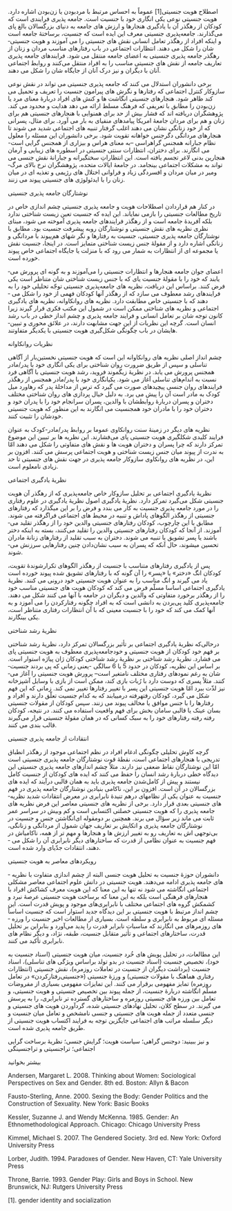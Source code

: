   اصطلاح هویت جنسیتی[1] عموماً به احساس مرتبط با مردبودن یا زن‌بودن اشاره دارد. هویت جنسیتی نوعی یکی­ انگاری خود با جنسیت است. جامعه­ پذیری فرایندی است که کودکان از رهگذر آن با یادگیری هنجارها و ارزش ­های جامعه به دنیای بزرگسالان بالغ پای می­‌گذارند. جامعه‌پذیری جنسیتی معرف این ایده است که جنسیت، برساختۀ جامعه است و اینکه افراد از رهگذر تعامل انسانی نقش های جنسیتی را می ­آموزند و هویت جنسیتی­ شان را شکل می­ دهند. انتظارات اجتماعی در باب رفتارهای مناسب مردان و زنان از رهگذر جامعه­ پذیری جنسیتی به اعضای جامعه منتقل می­ شود. فرایندهای جامعه ­پذیری تعاریف جامعه از نقش ­های جنسیتی مناسب را به افراد منتقل می‌کنند و روابط اجتماعی آنان با دیگران و نیز درک آنان از جایگاه شان را شکل می­ دهند.

برخی دانشوران استدلال می­ کنند که جامعه­ پذیری جنسیتی می­ تواند در نقش نوعی سازوکار کنترل اجتماعی که رفتارها و نگرش­ های پیرامون جنسیت را تعریف و تحمیل می ­­کند ظاهر شود. هنجارهای جنسیتی انگاشت ­ها و کنش ­های افراد دربارۀ معنای مرد یا زن‌بودن را مطابق با تعریفی که فرهنگ مسلط ارائه می­ دهد هدایت و محدود می ­کند. پژوهشگران دریافته ­اند که فشار بیش از حد برای همنوایی با هنجارهای جنسیتی هم برای زنان و هم برای مردان جامعۀ امریکا پیامدهای منفی­ای به بار می­ آورد. برای مثال، پسرانی که از خود زنانگی نشان می­ دهند اغلب گرفتار تنبیه ­های اجتماعی شدید می­ شوند تا هنجارهای مردانگی دگرجنس­ خواهانه تقویت شود. برخی دانشوران این مسئله را معلول نظام جبارانه هم­جنس ­گراهراسی –به معنای هراس و بیزاری از همجنس­­ گرایی است- می­ انگارند. برای دختران، انتظارات سنتی جنسیتی در اسطوره­ های زیبایی و آرمان هنجارین بدنی لاغر تجسم یافته است. این انتظاراتِ سختگیرانه و جبارانۀ نقش جنسی می ­تواند به مشکلات اجتماعی بینجامد. در جامعۀ ایالات متحده، پژوهشگران نرخ­ بالای مرگ­ ومیر در میان مردان و افسردگی زیاد و فراوانی اختلال ­های رژیمی و تغذیه ­ای در میان زنان را با ایدئولوژی­ های جنسیتی پیوند می ­زنند.

نوشتارگان جامعه ­پذیری جنسیتی

در کنار هم قراردادن اصطلاحات هویت و جامعه­ پذیری جنسیتی چشم ­اندازی خاص در تاریخ مطالعات جنسیتی را بازمی­ نمایاند. این ایده که جنسیت تعین زیست ­شناختی ندارد بلکه آفریدۀ جامعه است و از رهگذر فرایندهای جامعه ­پذیری آموخته می­ شود، مبنای نظری نظریه ­های نقش جنسیتی و نوشتارگان رو­به ­پیشرفت جنسیت بود. مطابق با نوشتارگان جامعه پذیری جنسیتی، جنسیت به رفتارها و نگر ش­های هم‌پیوند با مردانگی و زنانگی اشاره دارد و از مقولۀ جنس زیست ­شناختی متمایز است. در اینجا، جنسیت نقش یا مجموعه­ ای از انتظارات به شمار می­ رود که با منزلت یا جایگاه اجتماعی خاص پیوند خورده است. 

اعضای جوان جامعه هنجارها و انتظارات جنسیتی را می‌آموزند و به ­گونه ­ای پرورش می­ یابند که خود را با مقولۀ جنسیت ی­­ای که با جنس زیست­ شناختی­ شان متناظر است یکی فرض کنند. براساس این دریافت، نظریه ­های جامعه‌پذیری جنسیتی توجّه تحلیلی خود را به فرایندهای رشد معطوف می­ سازد که از رهگذر آنها کودکان فهمی از خود را شکل می ­دهند که با جنسیتی خاص مطابقت دارد. نظریه ­های روانکاوانه، نظریه­ های یادگیری اجتماعی و نظریه ­های شناختی ممکن است در شمول این مکتب فکری قرار گیرند زیرا کانون توجه ­شان بر تعامل انسانی و فرایند جامعه ­پذیری و چشم ­انداز خطی در باب رشد انسان است. گرچه این نظریات از این جهت مشابهت دارند، در علائق محوری و تبیین­ هایشان در باب چگونگی شکل‌گیری هویت جنسیتی با یکدیگر متفاوتند.

نظریات روانکاوانه

چشم ­انداز اصلی نظریه ­های روانکاوانه این است که هویت جنسیتی نخستین‌بار از آگاهی تناسلی و سپس از طریق ضرورت روان شناختی برای یکی ­انگاری خود با پدر/مادر همجنس پرورش می­ یابد. در نظریۀ زیگموند فروید، رشد هویت جنسیتی با آگاهی فرد نسبت به اندام‌های تناسلی آغاز می ­شود. یکی­انگاری خود با پدر/مادر همجنس از رهگذر فرایندهای روان­ جنسی پیچیده­ای صورت می­ گیرد که ترس از مداخلۀ پدر که رهاورد میل کودک به مادر است آن را پیش می­ برد. به دلیل خیال­ پردازی­ های روان­ شناختی مختلف دختران و پسران دربارۀ روابط­شان با والدین، پسران سرانجام خود را با پدران خود و دختران خود را با مادران خود هم­جنسیت می­ انگارند به این منظور که هویت جنسیتی خودشان را تثبیت کنند.

نظریه ­های دیگر در زمینۀ سنت روانکاوی عموما بر روابط پدر/مادر-کودک به عنوان فرایند کلیدی شکل­گیری هویت جنسیتی پای می‌فشارند. این نظریه ­ها بر تبیین این موضوع تمرکز دارند که چرا پسران و دختران هویت­ ها و نقش­ های متفاوتی را شکل می­ دهند امّا به ندرت از پیوند میان جنس زیست­ شناختی و هویت اجتماعی پرسش می ­کنند. افزون بر این، در نظریه ­های روانکاوی سازوکار جامعه ­پذیری در جهت نقش­ های جنسیتی تا حد زیادی نامعلوم است.

نظریۀ یادگیری اجتماعی

نظریۀ یادگیری اجتماعی بر تحلیل سازوکار خاص جامعه‌پذیری که از رهگذر آن هویت جنسیتی شکل می‌گیرد تمرکز دارد. نظریۀ یادگیری اصول نظریۀ یادگیری در علوم رفتاری را در مورد جامعه ­­پذیری جنسیت به کار می­ بندد و فرض را بر این می­گذارد که رفتارهای جنسیتی از رهگذر الگوهای پاداش و تنبیه در محیط­ های اجتماعی فراگرفته می­ شوند. مطابق با این چارچوب، کودکان رفتارهای جنسیتی والدین خود را از رهگذر تقلید می­ آموزند. از آنجا که کودکان رفتارهای جنسیتی والدین را تقلید می‌کنند، بسته به اینکه دختر باشند یا پسر تشویق یا تنبیه می­ شوند. دختران به سبب تقلید از رفتارهای زنانۀ مادران تحسین می­شوند، حال آنکه که پسران به سبب نشان‌دادن چنین رفتارهایی سرزنش می­ شوند.

پس از یادگیری رفتارهای متناسب با جنسیت از رهگذر الگوهای تکرار­شوندۀ تقویت، کودکان انگ «دختر» یا «پسر» را آن­ گونه که با رفتارهای تشویق­ شده پیوند خورده است یاد می­ گیرند و انگ مناسب را به عنوان هویت جنسیتی خود درونی می­ کنند. نظریۀ یادگیری اجتماعی اساسا مسلّم فرض می­ کند که کودکان هویت ­های جنسیتی مناسب خود را از رهگذر برخورد متفاوتی که والدین و دیگران در جامعه با آنها می­ کنند شکل می ­دهند. جامعه‌پذیری کلید پی‌بردن به دانشی است که به افراد چگونه رفتارکردن را می­ آموزد و به آنها کمک می ­کند که خود را با جنسیت معینی که با آن انتظارات رفتاری متناظر است، یکی بینگارند.

نظریۀ رشد شناختی

در‌حالی‌که نظریۀ یادگیری اجتماعی بر تأثیر بزرگسالان تمرکز دارد، نظریۀ رشد شناختی بر فهم خود کودکان از هویت جنسیتی و خود‌جامعه­‌پذیری معطوف به هویت جنسیتی پای می­ فشارد. نظریۀ رشد شناختی بر نظریۀ رشد شناختی کودکان ژان پیاژه استوار است. بر اساس این نظریه، کودکان در حدود 5 یا 6 سالگی -یعنی زمانی که پی بردند جنسیت­ شان به رغم نمودهای رفتاری مختلف نامتغیر است– پرورش هویت جنسیتی را آغاز می­ کنند. مثلاً پسری که دوست دارد با رُبات بازی کند، ممکن است از بازی با وسایل آشپزخانه نیز لذّت ببرد امّا هویت جنسیتی این پسر با تغییر رفتارها تغییر نمی ­کند. زمانی که این فهم شکل می ­گیرد، کودکان رفته­رفته درمی­یابند که به کدام جنسیت تعلّق دارند و افراد و رفتارها را با جنس موافق یا مخالف پیوند می ­زنند. سپس کودکان از مقولات جنسیتی بسان عینک یا قالبی سامان ­بخش برای فهم واقعیت استفاده می­ کنند. در نتیجه، کودکان رفته­ رفته رفتارهای خود را به سبک کسانی که در همان مقولۀ جنسیتی قرار می‌گیرند قالب­ بندی می­ کنند.

انتقادات از جامعه ­پذیری جنسیتی

گرچه کاوش تحلیلی چگونگی ادغام افراد در نظم اجتماعی موجود از رهگذر انطباق تدریجی با هنجارهای اجتماعی است، نقطۀ قوت نوشتارگان جامعه ­پذیری جنسیتی است امّا این نوشتارگان نقاط ضعفی نیز دارند. مثلاً چشم­ اندازهای جامعه ­پذیری جنسیتی این دیدگاه خطی دربارۀ رشد انسان را حفظ می ­کنند که ایده­ های کودکان از جنسیت کامل نیستند و پیش از کامل‌شدن جامعه­ پذیری باید به همان قالبی درآیند که ایده ­های بزرگسالان در آن است. افزون بر این، ناکامی بنیادین نوشتارگان جامعه­ پذیری در فهم جنسیت به عنوان یکی از نظام­های درهم­ تنیدۀ نابرابری در معرض انتقادات شدید نظریه­ های جنسیتی بعدی قرار دارد. برخی از نظریه ­های جنسیتی معاصر این فرض نظریه ­های جامعه ­پذیری را که هویت جنسیتی خصلتی اکتسابی است و کم ­وبیش در سراسر عمر ثابت می ­ماند زیر سؤال می­ برند. همچنین بر دومقوله ­ای‌انگاشتن جنس و جنسیت در نوشتارگان جامعه­ پذیری و اتکایش بر تعاریف جهان شمول از مردانگی و زنانگی، بی‌توجهی ­اش به تعاریف رو به تغییر ارزش­ ها و هنجارها و مهم ­تر از همه، ناکامی­اش در فهم جنسیت به عنوان نظامی از قدرت که ساختارهای دیگر نابرابری آن را شکل می ­دهند، انتقادات جدّی­ای وارد شده است.

رویکردهای معاصر به هویت جنسیتی

دانشوران حوزۀ جنسیت به تحلیل هویت جنسی البته از چشم ­اندازی متفاوت با نظریه ­های جامعه­ پذیری ادامه می‌دهند. هویت جنسیتی در دانش علوم اجتماعی معاصر مشکلی اجتماعی انگاشته می ­شود نه­ تنها به این معنا که این هویت معرف کشاکش افراد با هنجارهای فرهنگی است بلکه به این معنا که برساخت هویت جنسیتی عرصۀ نبرد و کشمکش گروه ­های اجتماعی مختلف با نابرابری‌های موجود و پویش قدرت است. این چشم­ انداز مرتبط با هویت جنسیتی بر این دیدگاه جدید استوار است که جنسیت اساساً مسئله ­ای مربوط به نابرابری و سلطه است. بسیاری از مطالعات اخیر جنسیت را ورزه ­های روزمره­ای می­ انگارند که مناسبات نابرابر قدرت را پدید می‌آورد و بنابراین بر تحلیل قدرت، ساختارهای اجتماعی و تأثیر متقابل جنسیت، طبقه، نژاد، و دیگر نظام­ های نابرابری تأکید می­ کنند.

این مطالعات، در تحلیل پویش­ های خُرد جنسیت، میان هویت جنسیتی (اسناد جنسیت به خود)، تخصیص جنسیت (اسناد جنسیت در بدو تولد براساس ویژگی­ های تناسلی)، اسناد جنسیت (برداشت دیگران از جنسیت در تعاملات روزمره)، نقش جنسیتی (انتظارات رفتاری هماهنگ با مقولات جنسیتی) و ورزۀ جنسیتی («جنسیتی‌رفتارکردن» در تعامل روزمره) تمایز مفهومی برقرار می­ کنند. این تمایزات مفهومی بسیاری از مفروضات مسلّم ­انگاشته دربارۀ جنسیت، از جمله پیوند بین تخصیص جنسیتی و هویت جنسیتی، و تعامل بین ورزه ­های جنسیتی روزمره و ساختارهای گسترده ­تر نابرابری، را به پرسش می ­­گیرند. در سطح کلان، تحلیل نهادهای جنسیتی­ شده، گردآوردن هویت­ های جنسیتی و جنسی متعدد از جمله هویت­ های جنسیتی و جنسی نامشخص و تعامل میان جنسیت و دیگر سلسله­ مراتب ­های اجتماعی جایگزین توجه به فرایند اکتساب هویت­ جنسیتی از طریق جامعه ­پذیری شده است.

و نیز ببینید: دوجنس ­گراهی؛ سیاست­ هویت؛ گرایش جنسی؛ نظریۀ برساخت­ گرایی اجتماعی؛ تراجنسیتی و تراجنسینگی

بیشتر بخوانید

Andersen, Margaret L. 2008. Thinking about Women: Sociological Perspectives on Sex and Gender. 8th ed. Boston: Allyn & Bacon

Fausto-Sterling, Anne. 2000. Sexing the Body: Gender Politics and the Construction of Sexuality. New York: Basic Books

Kessler, Suzanne J. and Wendy McKenna. 1985. Gender: An Ethnomethodological Approach. Chicago: Chicago University Press

Kimmel, Michael S. 2007. The Gendered Society. 3rd ed. New York: Oxford University Press

Lorber, Judith. 1994. Paradoxes of Gender. New Haven, CT: Yale University Press

Throne, Barrie. 1993. Gender Play: Girls and Boys in School. New Brunswick, NJ: Rutgers University Press

[1]. gender identity and socialization

 

 